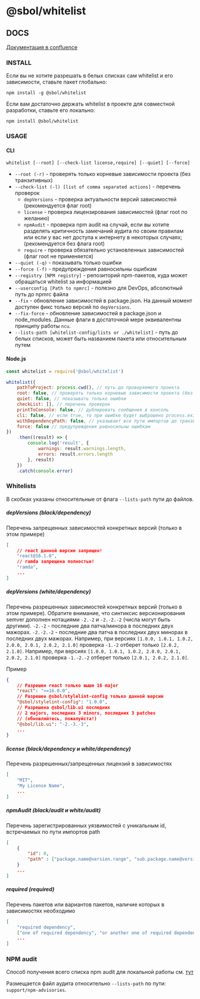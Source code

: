 # @sbol/whitelist

## DOCS

[Документация в confluence](https://sbtatlas.sigma.sbrf.ru/wiki/pages/viewpage.action?pageId=688130132)

### INSTALL

Если вы не хотите разрешать в белых списках сам whitelist и его зависимости,
ставьте пакет глобально:
```
npm install -g @sbol/whitelist
```
Если вам достаточно держать whitelist в проекте для совместной разработки,
ставьте его локально:
```
npm install @sbol/whitelist
```

### USAGE

#### CLI
```
whitelist [--root] [--check-list license,require] [--quiet] [--force]
```

* `--root (-r)` - проверять только корневые зависимости проекта (без транзитивных)
* `--check-list (-l) [list of comma separated actions]` - перечень проверок
  * `depVersions` - проверка актуальности версий зависимостей (рекомендуется флаг root)
  * `license` - проверка лицензирования зависимостей (флаг root по желанию)
  * `npmAudit` - проверка npm audit на случай,
  если вы хотите разделять критичность замечаний аудита по своим правилам
  или если у вас нет доступа к интернету в некоторых случаях;
  (рекомендуется без флага root)
  * `require` - проверка обязательно установленных зависимостей
  (флаг root не применяется)
* `--quiet (-q)` - показывать только ошибки
* `--force (-f)` - предупреждения равносильны ошибкам
* `--registry [NPM registry]` - репозиторий npm-пакетов, куда может обращаться
whitelist за информацией
* `--userconfig [Path to npmrc]` - полезно для DevOps, абсолютный путь до npmrc файла
* `--fix` - обновление зависимостей в package.json.
На данный момент доступен фикс только версий по `depVersions`.
* `--fix-force` - обновление зависимостей в package.json и node_modules.
Данные флаги в достаточной мере эквивалентны принципу работы `ncu`.
* `--lists-path [whitelist-config/lists or ./whitelist]` - путь до белых списков,
может быть названием пакета или относительным путем

#### Node.js
```javascript
const whitelist = require('@sbol/whitelist')

whitelist({
    pathToProject: process.cwd(), // путь до проверяемого проекта
    root: false, // проверять только корневые зависимости проекта (без транзитивных)
    quiet: false, // показывать только ошибки
    checkList: [], // перечень проверок
    printToConsole: false, // дублировать сообщения в консоль
    cli: false, // если true, то при ошибке будет выброшено process.exit(1)
    withDependencyPath: false, // указывает все пути импортов до транзитивной зависимости
    force: false // предупреждения равносильны ошибкам
})
    .then((result) => {
        console.log('result', {
            warnings: result.warnings.length,
            errors: result.errors.length
        }, result)
    })
    .catch(console.error)
```

### Whitelists

В скобках указаны относительные от флага `--lists-path` пути до файлов.

##### depVersions (black/dependency)
Перечень запрещенных зависимостей конкретных версий (только в этом примере)
```json
[
    // react данной версии запрещен!
    "react@16.1.0",
    // ramda запрещена полностью!
    "ramda",
    ...
]
```

##### depVersions (white/dependency)
Перечень разрешенных зависимостей конкретных версий (только в этом примере).
Обратите внимание, что синтиксис версионирования semver дополнен нотациями
`-2.-2` и `-2.-2.-2` (числа могут быть другими).
`-2.-2` - последние два патча/минора в последних двух мажорах.
`-2.-2.-2` - последние два патча в последних двух минорах в последних двух мажорах.
Например, при версиях `[1.0.0, 1.0.1, 1.0.2, 2.0.0, 2.0.1, 2.0.2, 2.1.0]`
проверка `-1.-2` отберет только `[2.0.2, 2.1.0]`.
Например, при версиях `[1.0.0, 1.0.1, 1.0.2, 2.0.0, 2.0.1, 2.0.2, 2.1.0]`
проверка `-1.-2.-2` отберет только `[2.0.1, 2.0.2, 2.1.0]`.

Пример

```json
{
    // Разрешен react только выше 16 major
    "react": ">=16.0.0",
    // Разрешен @sbol/stylelint-config только данной версии
    "@sbol/stylelint-config": "1.0.0",
    // Разрешена @sbol/lib.ui последних
    // 2 majors, последних 3 minors, последних 3 patches
    // (обновляйтесь, пожалуйста!)
    "@sbol/lib.ui": "-2.-3.-3",
    ...
}
```

##### license (black/dependency и white/dependency)
Перечень разрешенных/запрещенных лицензий в зависимостях
```json
[
    "MIT",
    "My License Name",
    ...
]
```

##### npmAudit (black/audit и white/audit)
Перечень зарегистрированных уязвимостей с уникальным id, встречаемых по пути импортов path
```json
[
    {
        "id": 0,
        "path" : ["package.name@version.range", "sub.package.name@version.range"]
    }
    ...
]
```

##### required (required)
Перечень пакетов или вариантов пакетов, наличие которых в зависимостях необходимо
```json
[
    "required dependency",
    ["one of required dependency", "or another one of required dependency"],
    ...
]
```

### NPM audit

Способ получения всего списка npm audit для локальной работы см. [тут](./scripts/save-npm-advisories.js)

Размещается файл аудита относительно `--lists-path` по пути: `support/npm-advisories`.

